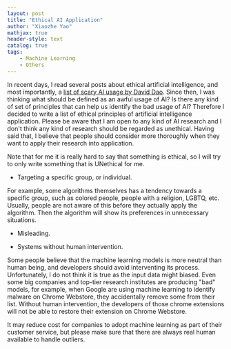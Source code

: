 ```yaml
---
layout: post
title: "Ethical AI Application"
author: "Xiaozhe Yao"
mathjax: true
header-style: text
catalog: true
tags:
    - Machine Learning
    - Others
---
```


In recent days, I read several posts about ethical artificial intelligence, and most importantly, a [list of scary AI usage by David Dao](https://github.com/daviddao/awful-ai). Since then, I was thinking what should be defined as an awful usage of AI? Is there any kind of set of principles that can help us identify the bad usage of AI? Therefore I decided to write a list of ethical principles of artificial intelligence application. Please be aware that I am open to any kind of AI research and I don't think any kind of research should be regarded as unethical. Having said that, I believe that people should consider more thoroughly when they want to apply their research into application.

Note that for me it is really hard to say that something is ethical, so I will try to only write something that is UNethical for me.

* Targeting a specific group, or individual.

For example, some algorithms themselves has a tendency towards a specific group, such as colored people, people with a religion, LGBTQ, etc. Usually, people are not aware of this before they actually apply the algorithm. Then the algorithm will show its preferences in unnecessary situations.

* Misleading.

* Systems without human intervention.

Some people believe that the machine learning models is more neutral than human being, and developers should avoid interventing its process. Unfortunately, I do not think it is true as the input data might biased. Even some big companies and top-tier research institutes are producing "bad" models, for example, when Google are using machine learning to identify malware on Chrome Webstore, they accidentally remove some from their list. Without human intervention, the developers of those chrome extensions will not be able to restore their extension on Chrome Webstore.

It may reduce cost for companies to adopt machine learning as part of their customer service, but please make sure that there are always real human available to handle outliers.
